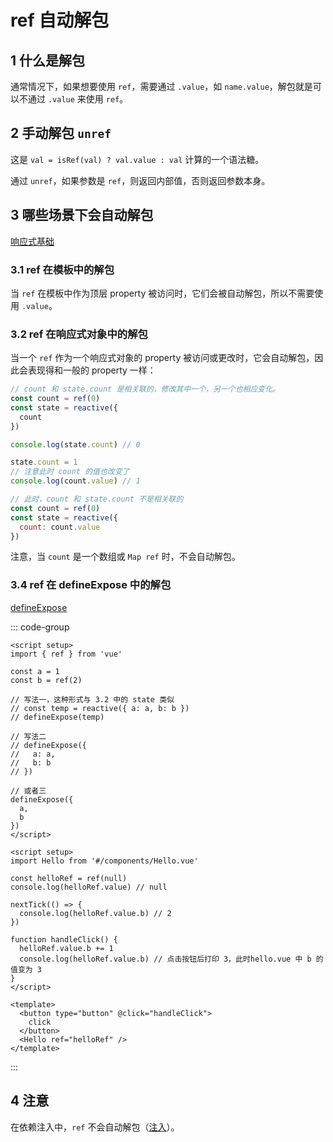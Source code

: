 # ref 自动解包

## 1 什么是解包

通常情况下，如果想要使用 `ref`，需要通过 `.value`，如 `name.value`，解包就是可以不通过 `.value` 来使用 `ref`。

## 2 手动解包 `unref`

这是 `val = isRef(val) ? val.value : val` 计算的一个语法糖。

通过 `unref`，如果参数是 `ref`，则返回内部值，否则返回参数本身。

## 3 哪些场景下会自动解包

[响应式基础](https://staging-cn.vuejs.org/guide/essentials/reactivity-fundamentals.html#reactivity-fundamentals)

### 3.1 ref 在模板中的解包

当 `ref` 在模板中作为顶层 property 被访问时，它们会被自动解包，所以不需要使用 `.value`。

### 3.2 ref 在响应式对象中的解包

当一个 `ref` 作为一个响应式对象的 property 被访问或更改时，它会自动解包，因此会表现得和一般的 property 一样：

```js
// count 和 state.count 是相关联的，修改其中一个，另一个也相应变化。
const count = ref(0)
const state = reactive({
  count
})

console.log(state.count) // 0

state.count = 1
// 注意此时 count 的值也改变了
console.log(count.value) // 1
```

```js
// 此时，count 和 state.count 不是相关联的
const count = ref(0)
const state = reactive({
  count: count.value
})
```

注意，当 `count` 是一个数组或 `Map ref` 时，不会自动解包。

### 3.4 ref 在 defineExpose 中的解包

[defineExpose](https://staging-cn.vuejs.org/api/sfc-script-setup.html#defineexpose)

::: code-group

```vue [hello.vue]
<script setup>
import { ref } from 'vue'

const a = 1
const b = ref(2)

// 写法一，这种形式与 3.2 中的 state 类似
// const temp = reactive({ a: a, b: b })
// defineExpose(temp)

// 写法二
// defineExpose({
//   a: a,
//   b: b
// })

// 或者三
defineExpose({
  a,
  b
})
</script>
```

```vue [index.vue]
<script setup>
import Hello from '#/components/Hello.vue'

const helloRef = ref(null)
console.log(helloRef.value) // null

nextTick(() => {
  console.log(helloRef.value.b) // 2
})

function handleClick() {
  helloRef.value.b += 1
  console.log(helloRef.value.b) // 点击按钮后打印 3，此时hello.vue 中 b 的值变为 3
}
</script>

<template>
  <button type="button" @click="handleClick">
    click
  </button>
  <Hello ref="helloRef" />
</template>
```
:::

## 4 注意
在依赖注入中，`ref` 不会自动解包（[注入](https://staging-cn.vuejs.org/guide/components/provide-inject.html#inject)）。
